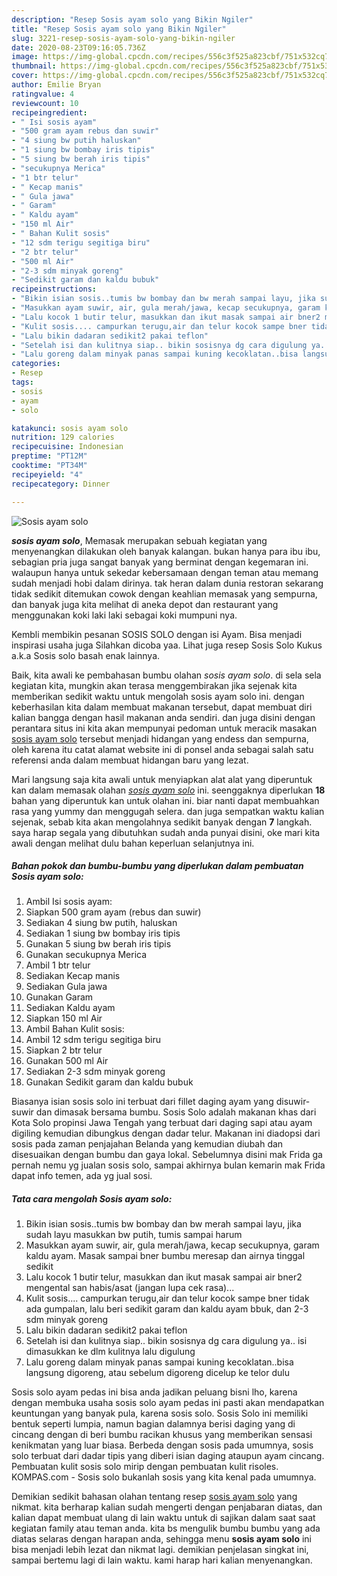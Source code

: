 ```yaml
---
description: "Resep Sosis ayam solo yang Bikin Ngiler"
title: "Resep Sosis ayam solo yang Bikin Ngiler"
slug: 3221-resep-sosis-ayam-solo-yang-bikin-ngiler
date: 2020-08-23T09:16:05.736Z
image: https://img-global.cpcdn.com/recipes/556c3f525a823cbf/751x532cq70/sosis-ayam-solo-foto-resep-utama.jpg
thumbnail: https://img-global.cpcdn.com/recipes/556c3f525a823cbf/751x532cq70/sosis-ayam-solo-foto-resep-utama.jpg
cover: https://img-global.cpcdn.com/recipes/556c3f525a823cbf/751x532cq70/sosis-ayam-solo-foto-resep-utama.jpg
author: Emilie Bryan
ratingvalue: 4
reviewcount: 10
recipeingredient:
- " Isi sosis ayam"
- "500 gram ayam rebus dan suwir"
- "4 siung bw putih haluskan"
- "1 siung bw bombay iris tipis"
- "5 siung bw berah iris tipis"
- "secukupnya Merica"
- "1 btr telur"
- " Kecap manis"
- " Gula jawa"
- " Garam"
- " Kaldu ayam"
- "150 ml Air"
- " Bahan Kulit sosis"
- "12 sdm terigu segitiga biru"
- "2 btr telur"
- "500 ml Air"
- "2-3 sdm minyak goreng"
- "Sedikit garam dan kaldu bubuk"
recipeinstructions:
- "Bikin isian sosis..tumis bw bombay dan bw merah sampai layu, jika sudah layu masukkan bw putih, tumis sampai harum"
- "Masukkan ayam suwir, air, gula merah/jawa, kecap secukupnya, garam kaldu ayam. Masak sampai bner bumbu meresap dan airnya tinggal sedikit"
- "Lalu kocok 1 butir telur, masukkan dan ikut masak sampai air bner2 mengental san habis/asat (jangan lupa cek rasa)..."
- "Kulit sosis.... campurkan terugu,air dan telur kocok sampe bner tidak ada gumpalan, lalu beri sedikit garam dan kaldu ayam bbuk, dan 2-3 sdm minyak goreng"
- "Lalu bikin dadaran sedikit2 pakai teflon"
- "Setelah isi dan kulitnya siap.. bikin sosisnya dg cara digulung ya.. isi dimasukkan ke dlm kulitnya lalu digulung"
- "Lalu goreng dalam minyak panas sampai kuning kecoklatan..bisa langsung digoreng, atau sebelum digoreng dicelup ke telor dulu"
categories:
- Resep
tags:
- sosis
- ayam
- solo

katakunci: sosis ayam solo 
nutrition: 129 calories
recipecuisine: Indonesian
preptime: "PT12M"
cooktime: "PT34M"
recipeyield: "4"
recipecategory: Dinner

---
```



![Sosis ayam solo](https://img-global.cpcdn.com/recipes/556c3f525a823cbf/751x532cq70/sosis-ayam-solo-foto-resep-utama.jpg)

<b><i>sosis ayam solo</i></b>, Memasak merupakan sebuah kegiatan yang menyenangkan dilakukan oleh banyak kalangan. bukan hanya para ibu ibu, sebagian pria juga sangat banyak yang berminat dengan kegemaran ini. walaupun hanya untuk sekedar kebersamaan dengan teman atau memang sudah menjadi hobi dalam dirinya. tak heran dalam dunia restoran sekarang tidak sedikit ditemukan cowok dengan keahlian memasak yang sempurna, dan banyak juga kita melihat di aneka depot dan restaurant yang menggunakan koki laki laki sebagai koki mumpuni nya.

Kembli membikin pesanan SOSIS SOLO dengan isi Ayam. Bisa menjadi inspirasi usaha juga Silahkan dicoba yaa. Lihat juga resep Sosis Solo Kukus a.k.a Sosis solo basah enak lainnya.

Baik, kita awali ke pembahasan bumbu olahan <i>sosis ayam solo</i>. di sela sela kegiatan kita, mungkin akan terasa menggembirakan jika sejenak kita memberikan sedikit waktu untuk mengolah sosis ayam solo ini. dengan keberhasilan kita dalam membuat makanan tersebut, dapat membuat diri kalian bangga dengan hasil makanan anda sendiri. dan juga disini dengan perantara situs ini kita akan mempunyai pedoman untuk meracik masakan <u>sosis ayam solo</u> tersebut menjadi hidangan yang endess dan sempurna, oleh karena itu catat alamat website ini di ponsel anda sebagai salah satu referensi anda dalam membuat hidangan baru yang lezat.


Mari langsung saja kita awali untuk menyiapkan alat alat yang diperuntuk kan dalam memasak olahan <u><i>sosis ayam solo</i></u> ini. seenggaknya diperlukan <b>18</b> bahan yang diperuntuk kan untuk olahan ini. biar nanti dapat membuahkan rasa yang yummy dan menggugah selera. dan juga sempatkan waktu kalian sejenak, sebab kita akan mengolahnya sedikit banyak dengan <b>7</b> langkah. saya harap segala yang dibutuhkan sudah anda punyai disini, oke mari kita awali dengan melihat dulu bahan keperluan selanjutnya ini.

<!--inarticleads1-->

##### Bahan pokok dan bumbu-bumbu yang diperlukan dalam pembuatan Sosis ayam solo:

1. Ambil  Isi sosis ayam:
1. Siapkan 500 gram ayam (rebus dan suwir)
1. Sediakan 4 siung bw putih, haluskan
1. Sediakan 1 siung bw bombay iris tipis
1. Gunakan 5 siung bw berah iris tipis
1. Gunakan secukupnya Merica
1. Ambil 1 btr telur
1. Sediakan  Kecap manis
1. Sediakan  Gula jawa
1. Gunakan  Garam
1. Sediakan  Kaldu ayam
1. Siapkan 150 ml Air
1. Ambil  Bahan Kulit sosis:
1. Ambil 12 sdm terigu segitiga biru
1. Siapkan 2 btr telur
1. Gunakan 500 ml Air
1. Sediakan 2-3 sdm minyak goreng
1. Gunakan Sedikit garam dan kaldu bubuk


Biasanya isian sosis solo ini terbuat dari fillet daging ayam yang disuwir-suwir dan dimasak bersama bumbu. Sosis Solo adalah makanan khas dari Kota Solo propinsi Jawa Tengah yang terbuat dari daging sapi atau ayam digiling kemudian dibungkus dengan dadar telur. Makanan ini diadopsi dari sosis pada zaman penjajahan Belanda yang kemudian diubah dan disesuaikan dengan bumbu dan gaya lokal. Sebelumnya disini mak Frida ga pernah nemu yg jualan sosis solo, sampai akhirnya bulan kemarin mak Frida dapat info temen, ada yg jual sosi. 

<!--inarticleads2-->

##### Tata cara mengolah Sosis ayam solo:

1. Bikin isian sosis..tumis bw bombay dan bw merah sampai layu, jika sudah layu masukkan bw putih, tumis sampai harum
1. Masukkan ayam suwir, air, gula merah/jawa, kecap secukupnya, garam kaldu ayam. Masak sampai bner bumbu meresap dan airnya tinggal sedikit
1. Lalu kocok 1 butir telur, masukkan dan ikut masak sampai air bner2 mengental san habis/asat (jangan lupa cek rasa)...
1. Kulit sosis.... campurkan terugu,air dan telur kocok sampe bner tidak ada gumpalan, lalu beri sedikit garam dan kaldu ayam bbuk, dan 2-3 sdm minyak goreng
1. Lalu bikin dadaran sedikit2 pakai teflon
1. Setelah isi dan kulitnya siap.. bikin sosisnya dg cara digulung ya.. isi dimasukkan ke dlm kulitnya lalu digulung
1. Lalu goreng dalam minyak panas sampai kuning kecoklatan..bisa langsung digoreng, atau sebelum digoreng dicelup ke telor dulu


Sosis solo ayam pedas ini bisa anda jadikan peluang bisni lho, karena dengan membuka usaha sosis solo ayam pedas ini pasti akan mendapatkan keuntungan yang banyak pula, karena sosis solo. Sosis Solo ini memiliki bentuk seperti lumpia, namun bagian dalamnya berisi daging yang di cincang dengan di beri bumbu racikan khusus yang memberikan sensasi kenikmatan yang luar biasa. Berbeda dengan sosis pada umumnya, sosis solo terbuat dari dadar tipis yang diberi isian daging ataupun ayam cincang. Pembuatan kulit sosis solo mirip dengan pembuatan kulit risoles. KOMPAS.com - Sosis solo bukanlah sosis yang kita kenal pada umumnya. 

Demikian sedikit bahasan olahan tentang resep <u>sosis ayam solo</u> yang nikmat. kita berharap kalian sudah mengerti dengan penjabaran diatas, dan kalian dapat membuat ulang di lain waktu untuk di sajikan dalam saat saat kegiatan family atau teman anda. kita bs mengulik bumbu bumbu yang ada diatas selaras dengan harapan anda, sehingga menu <b>sosis ayam solo</b> ini bisa menjadi lebih lezat dan nikmat lagi. demikian penjelasan singkat ini, sampai bertemu lagi di lain waktu. kami harap hari kalian menyenangkan.

